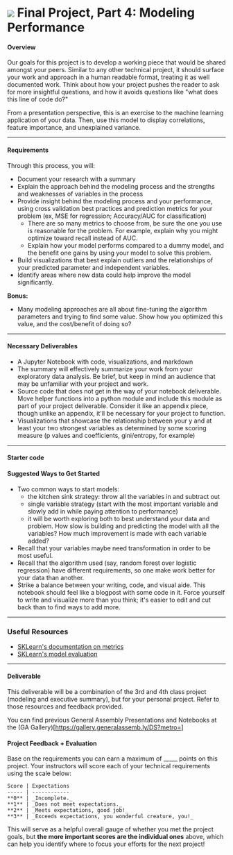 # ![](https://ga-dash.s3.amazonaws.com/production/assets/logo-9f88ae6c9c3871690e33280fcf557f33.png) Final Project, Part 4: Modeling Performance

#### Overview

Our goals for this project is to develop a working piece that would be shared amongst your peers. Similar to any other technical project, it should surface your work and approach in a human readable format, treating it as well documented work. Think about how your project pushes the reader to ask for more insightful questions, and how it avoids questions like "what does this line of code do?"

From a presentation perspective, this is an exercise to the machine learning application of your data. Then, use this model to display correlations, feature importance, and unexplained variance.

---

#### Requirements

Through this process, you will:

* Document your research with a summary
* Explain the approach behind the modeling process and the strengths and weaknesses of variables in the process
* Provide insight behind the modeling process and your performance, using cross validation best practices and prediction metrics for your problem (ex, MSE for regression; Accuracy/AUC for classification)
    - There are so many metrics to choose from, be sure the one you use is reasonable for the problem. For example, explain why you might optimize toward recall instead of AUC.
    - Explain how your model performs compared to a dummy model, and the benefit one gains by using your model to solve this problem.
* Build visualizations that best explain outliers and the relationships of your predicted parameter and independent variables.
* Identify areas where new data could help improve the model significantly.

**Bonus:**

- Many modeling approaches are all about fine-tuning the algorithm parameters and trying to find some value. Show how you optimized this value, and the cost/benefit of doing so?

---

#### Necessary Deliverables

* A Jupyter Notebook with code, visualizations, and markdown
* The summary will effectively summarize your work from your exploratory data analysis. Be brief, but keep in mind an audience that may be unfamiliar with your project and work.
* Source code that does not get in the way of your notebook deliverable. Move helper functions into a python module and include this module as part of your project deliverable. Consider it like an appendix piece, though unlike an appendix, it'll be necessary for your project to function.
* Visualizations that showcase the relationship between your y and at least your two strongest variables as determined by some scoring measure (p values and coefficients, gini/entropy, for example)

---

#### Starter code

#### Suggested Ways to Get Started

- Two common ways to start models:
    -  the kitchen sink strategy: throw all the variables in and subtract out
    -  single variable strategy (start with the most important variable and slowly add in while paying attention to performance)
    -  it will be worth exploring both to best understand your data and problem. How slow is building and predicting the model with all the variables? How much improvement is made with each variable added?
- Recall that your variables maybe need transformation in order to be most useful.
- Recall that the algorithm used (say, random forest over logistic regression) have different requirements, so one make work better for your data than another.
- Strike a balance between your writing, code, and visual aide. This notebook should feel like a blogpost with some code in it. Force yourself to write and visualize more than you think; it's easier to edit and cut back than to find ways to add more.

---


### Useful Resources

- [SKLearn's documentation on metrics](http://scikit-learn.org/stable/modules/classes.html)
- [SKLearn's model evaluation](http://scikit-learn.org/stable/modules/model_evaluation.html)

---

#### Deliverable

This deliverable will be a combination of the 3rd and 4th class project (modeling and executive summary), but for your personal project. Refer to those resources and feedback provided.

You can find previous General Assembly Presentations and Notebooks at the (GA Gallery)[https://gallery.generalassemb.ly/DS?metro=]


#### Project Feedback + Evaluation

Base on the requirements you can earn a maximum of _____ points on this project. Your instructors will score each of your technical requirements using the scale below:

    Score | Expectations
    ----- | ------------
    **0** | _Incomplete._
    **1** | _Does not meet expectations._
    **2** | _Meets expectations, good job!_
    **3** | _Exceeds expectations, you wonderful creature, you!_

 This will serve as a helpful overall gauge of whether you met the project goals, but __the more important scores are the individual ones__ above, which can help you identify where to focus your efforts for the next project!
